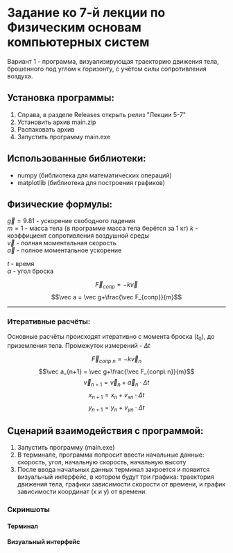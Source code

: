 ﻿# Задание ко 7-й лекции по Физическим основам компьютерных систем

Вариант 1 - программа, визуализирующая траекторию движения тела, брошенного под углом к горизонту, с учётом силы сопротивления воздуха.

## Установка программы:

1. Справа, в разделе Releases открыть релиз "Лекции 5-7"
2. Установить архив main.zip
3. Распаковать архив
4. Запустить программу main.exe

## Использованные библиотеки:

- numpy (библиотека для математических операций)
- matplotlib (библиотека для построения графиков)

## Физические формулы:

$\vec g=9.81$ - ускорение свободного падения  
$m=1$ - масса тела (в программе масса тела берётся за 1 кг)
$k$ - коэффициент сопротивления воздушной среды  
$\vec v$ - полная моментальная скорость  
$\vec a$ - полное моментальное ускорение  

$t$ - время  
$\alpha$ - угол броска

$$\vec F_{сопр}=-k\vec v$$
$$\vec a = \vec g+\frac{\vec F_{сопр}}{m}$$

---

### Итеративные расчёты:

Основные расчёты происходят итеративно с момента броска ($t_0$), до приземления тела. Промежуток измерений - $\Delta t$

$$\vec F_{сопр\ n} = -k\vec v_n$$
$$\vec a_{n+1} = \vec g+\frac{\vec F_{сопр\ n}}{m}$$
$$\vec v_{n+1} = \vec v_n+\vec a_n\cdot\Delta t$$
$$x_{n+1}=x_{n}+v_{xn}\cdot\Delta t$$
$$y_{n+1}=y_{n}+v_{yn}\cdot\Delta t$$

## Сценарий взаимодействия с программой:

1. Запустить программу (main.exe)
2. В терминале, программа попросит ввести начальные данные: скорость, угол, начальную скорость, начальную высоту
3. После ввода начальных данных терминал закроется и появится визуальный интерфейс, в котором будут три графика: траектория движения тела, графики зависимости скорости от времени, и график зависимости координат (x и y) от времени.

### Скриншоты

#### Терминал

[//]: # (![]&#40;/Terminal.png&#41;)

#### Визуальный интерфейс

[//]: # (![]&#40;/VIscreenshot.png&#41;)
